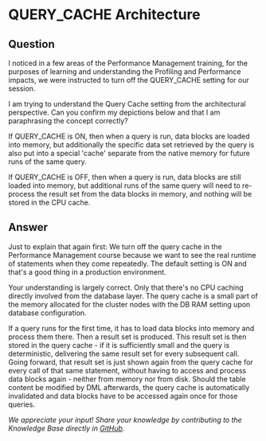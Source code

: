 # QUERY_CACHE Architecture

## Question
I noticed in a few areas of the Performance Management training, for the purposes of learning and understanding the Profiling and Performance impacts, we were instructed to turn off the QUERY_CACHE setting for our session.

I am trying to understand the Query Cache setting from the architectural perspective. Can you confirm my depictions below and that I am paraphrasing the concept correctly?

If QUERY_CACHE is ON, then when a query is run, data blocks are loaded into memory, but additionally the specific data set retrieved by the query is also put into a special 'cache' separate from the native memory for future runs of the same query.

If QUERY_CACHE is OFF, then when a query is run, data blocks are still loaded into memory, but additional runs of the same query will need to re-process the result set from the data blocks in memory, and nothing will be stored in the CPU cache.

## Answer
Just to explain that again first: We turn off the query cache in the Performance Management course because we want to see the real runtime of statements when they come repeatedly. The default setting is ON and that's a good thing in a production environment.

Your understanding is largely correct. Only that there's no CPU caching directly involved from the database layer. The query cache is a small part of the memory allocated for the cluster nodes with the DB RAM setting upon database configuration.

If a query runs for the first time, it has to load data blocks into memory and process them there. Then a result set is produced. This result set is then stored in the query cache - if it is sufficiently small and the query is deterministic, delivering the same result set for every subsequent call. Going forward, that result set is just shown again from the query cache for every call of that same statement, without having to access and process data blocks again - neither from memory nor from disk. Should the table content be modified by DML afterwards, the query cache is automatically invalidated and data blocks have to be accessed again once for those queries.

*We appreciate your input! Share your knowledge by contributing to the Knowledge Base directly in [GitHub](https://github.com/exasol/public-knowledgebase).* 